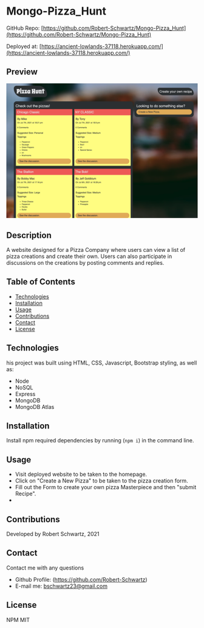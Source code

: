# Mongo-Pizza_Hunt

GitHub Repo: [https://github.com/Robert-Schwartz/Mongo-Pizza_Hunt](https://github.com/Robert-Schwartz/Mongo-Pizza_Hunt) <br>

Deployed at: [https://ancient-lowlands-37118.herokuapp.com/](https://ancient-lowlands-37118.herokuapp.com/) <br>

## Preview

![image](PizzaHunt.png)
## Description
A website designed for a Pizza Company where users can view a list of pizza creations and create their own.  Users can also participate in discussions on the creations by posting comments and replies.

## Table of Contents
- [Technologies](#Technologies)
- [Installation](#Installation)
- [Usage](#usage)
- [Contributions](#Contributions)
- [Contact](#Contact)
- [License](#license)

## Technologies
his project was built using HTML, CSS, Javascript, Bootstrap styling, as well as:

* Node
* NoSQL
* Express
* MongoDB
* MongoDB Atlas


## Installation
Install npm required dependencies by running (`npm i`) in the command line.


## Usage
- Visit deployed website to be taken to the homepage.
- Click on "Create a New Pizza" to be taken to the pizza creation form.
- Fill out the Form to create your own pizza Masterpiece and then "submit Recipe".
-

## Contributions
Developed by Robert Schwartz, 2021

## Contact
Contact me with any questions
- Github Profile: (https://github.com/Robert-Schwartz)
- E-mail me: bschwartz23@gmail.com

## License
NPM MIT
